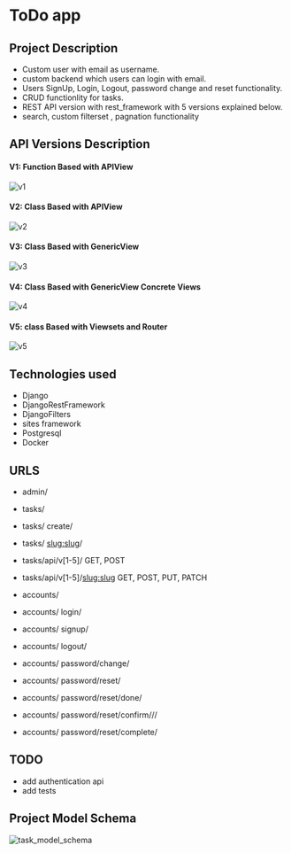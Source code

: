 # ToDo app


## Project Description
* Custom user with email as username.
* custom backend which users can login with email.
* Users SignUp, Login, Logout, password change and reset functionality.
* CRUD functionlity for tasks.
* REST API version with rest_framework with 5 versions explained below.
* search, custom filterset , pagnation functionality


## API Versions Description
#### V1: Function Based with APIView
![v1](https://github.com/user-attachments/assets/3f51d720-54ff-47f6-bcfe-1865d094d9cd)

#### V2: Class Based with APIView
![v2](https://github.com/user-attachments/assets/9380ca9e-5e6d-4f23-bbe5-dcbecbb6a913)

#### V3: Class Based with GenericView
![v3](https://github.com/user-attachments/assets/a82fc11a-0eab-4c42-90d1-ab2ced756bf8)

#### V4: Class Based with GenericView Concrete Views
![v4](https://github.com/user-attachments/assets/6308fb65-ae7e-4bb3-a836-d6df570e2aeb)

#### V5: class Based with Viewsets and Router
 ![v5](https://github.com/user-attachments/assets/35f18229-3730-4e5f-b0b8-a8c687658fe0)


## Technologies used
* Django
* DjangoRestFramework
* DjangoFilters
* sites framework
* Postgresql
* Docker


## URLS
* admin/

* tasks/
* tasks/ create/
* tasks/ <slug:slug>/
* tasks/api/v[1-5]/ GET, POST
* tasks/api/v[1-5]/<slug:slug> GET, POST, PUT, PATCH

* accounts/
* accounts/ login/
* accounts/ signup/
* accounts/ logout/
* accounts/ password/change/
* accounts/ password/reset/
* accounts/ password/reset/done/
* accounts/ password/reset/confirm/<uidb64>/<token>/
* accounts/ password/reset/complete/


## TODO
* add authentication api
* add tests


## Project Model Schema
![task_model_schema](https://github.com/user-attachments/assets/d57397d6-f6a0-42e8-b196-b6bdf92544d7)

